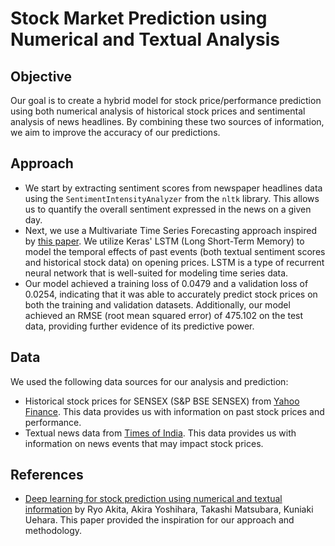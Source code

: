 

# Stock Market Prediction using Numerical and Textual Analysis

## Objective
Our goal is to create a hybrid model for stock price/performance prediction using both numerical analysis of historical stock prices and sentimental analysis of news headlines. By combining these two sources of information, we aim to improve the accuracy of our predictions.

## Approach
- We start by extracting sentiment scores from newspaper headlines data using the `SentimentIntensityAnalyzer` from the `nltk` library. This allows us to quantify the overall sentiment expressed in the news on a given day.
- Next, we use a Multivariate Time Series Forecasting approach inspired by [this paper](https://www.sciencedirect.com/science/article/pii/S2405452620302476). We utilize Keras' LSTM (Long Short-Term Memory) to model the temporal effects of past events (both textual sentiment scores and historical stock data) on opening prices. LSTM is a type of recurrent neural network that is well-suited for modeling time series data.
- Our model achieved a training loss of 0.0479 and a validation loss of 0.0254, indicating that it was able to accurately predict stock prices on both the training and validation datasets. Additionally, our model achieved an RMSE (root mean squared error) of 475.102 on the test data, providing further evidence of its predictive power.

## Data
We used the following data sources for our analysis and prediction:
- Historical stock prices for SENSEX (S&P BSE SENSEX) from [Yahoo Finance](https://finance.yahoo.com/). This data provides us with information on past stock prices and performance.
- Textual news data from [Times of India](https://bit.ly/36fFPI6). This data provides us with information on news events that may impact stock prices.

## References
- [Deep learning for stock prediction using numerical and textual information](https://www.sciencedirect.com/science/article/pii/S2405452620302476) by Ryo Akita, Akira Yoshihara, Takashi Matsubara, Kuniaki Uehara. This paper provided the inspiration for our approach and methodology.

